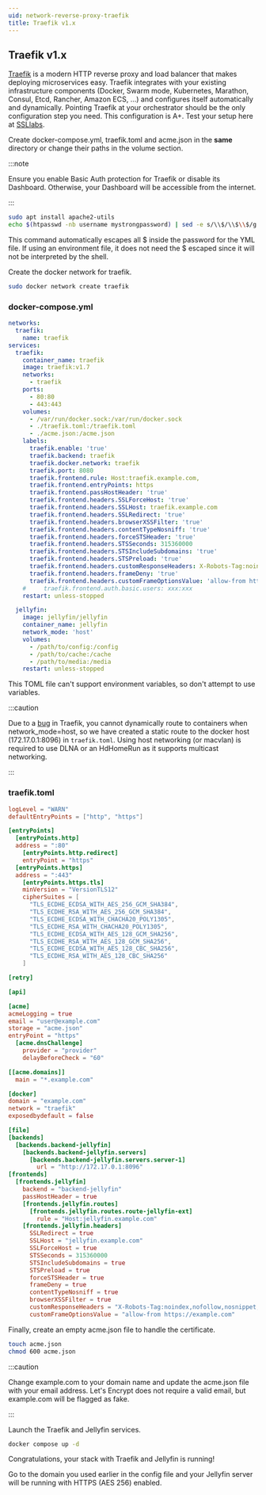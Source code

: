 ```yaml
---
uid: network-reverse-proxy-traefik
title: Traefik v1.x
---
```


## Traefik v1.x

[Traefik](https://traefik.io/) is a modern HTTP reverse proxy and load balancer that makes deploying microservices easy. Traefik integrates with your existing infrastructure components (Docker, Swarm mode, Kubernetes, Marathon, Consul, Etcd, Rancher, Amazon ECS, ...) and configures itself automatically and dynamically. Pointing Traefik at your orchestrator should be the only configuration step you need. This configuration is A+. Test your setup here at [SSLlabs](https://www.ssllabs.com/ssltest/).

Create docker-compose.yml, traefik.toml and acme.json in the **same** directory or change their paths in the volume section.

:::note

Ensure you enable Basic Auth protection for Traefik or disable its Dashboard. Otherwise, your Dashboard will be accessible from the internet.

:::

```bash
sudo apt install apache2-utils
echo $(htpasswd -nb username mystrongpassword) | sed -e s/\\$/\\$\\$/g
```

This command automatically escapes all $ inside the password for the YML file. If using an environment file, it does not need the $ escaped since it will not be interpreted by the shell.

Create the docker network for traefik.

```bash
sudo docker network create traefik
```

### docker-compose.yml

```yml
networks:
  traefik:
    name: traefik
services:
  traefik:
    container_name: traefik
    image: traefik:v1.7
    networks:
      - traefik
    ports:
      - 80:80
      - 443:443
    volumes:
      - /var/run/docker.sock:/var/run/docker.sock
      - ./traefik.toml:/traefik.toml
      - ./acme.json:/acme.json
    labels:
      traefik.enable: 'true'
      traefik.backend: traefik
      traefik.docker.network: traefik
      traefik.port: 8080
      traefik.frontend.rule: Host:traefik.example.com,
      traefik.frontend.entryPoints: https
      traefik.frontend.passHostHeader: 'true'
      traefik.frontend.headers.SSLForceHost: 'true'
      traefik.frontend.headers.SSLHost: traefik.example.com
      traefik.frontend.headers.SSLRedirect: 'true'
      traefik.frontend.headers.browserXSSFilter: 'true'
      traefik.frontend.headers.contentTypeNosniff: 'true'
      traefik.frontend.headers.forceSTSHeader: 'true'
      traefik.frontend.headers.STSSeconds: 315360000
      traefik.frontend.headers.STSIncludeSubdomains: 'true'
      traefik.frontend.headers.STSPreload: 'true'
      traefik.frontend.headers.customResponseHeaders: X-Robots-Tag:noindex,nofollow,nosnippet,noarchive,notranslate,noimageindex
      traefik.frontend.headers.frameDeny: 'true'
      traefik.frontend.headers.customFrameOptionsValue: 'allow-from https://example.com'
    #     traefik.frontend.auth.basic.users: xxx:xxx
    restart: unless-stopped

  jellyfin:
    image: jellyfin/jellyfin
    container_name: jellyfin
    network_mode: 'host'
    volumes:
      - /path/to/config:/config
      - /path/to/cache:/cache
      - /path/to/media:/media
    restart: unless-stopped
```

This TOML file can't support environment variables, so don't attempt to use variables.

:::caution

Due to a [bug](https://github.com/containous/traefik/issues/5559) in Traefik, you cannot dynamically route to containers when network_mode=host, so we have created a static route to the docker host (172.17.0.1:8096) in `traefik.toml`. Using host networking (or macvlan) is required to use DLNA or an HdHomeRun as it supports multicast networking.

:::

### traefik.toml

```toml
logLevel = "WARN"
defaultEntryPoints = ["http", "https"]

[entryPoints]
  [entryPoints.http]
  address = ":80"
    [entryPoints.http.redirect]
    entryPoint = "https"
  [entryPoints.https]
  address = ":443"
    [entryPoints.https.tls]
    minVersion = "VersionTLS12"
    cipherSuites = [
      "TLS_ECDHE_ECDSA_WITH_AES_256_GCM_SHA384",
      "TLS_ECDHE_RSA_WITH_AES_256_GCM_SHA384",
      "TLS_ECDHE_ECDSA_WITH_CHACHA20_POLY1305",
      "TLS_ECDHE_RSA_WITH_CHACHA20_POLY1305",
      "TLS_ECDHE_ECDSA_WITH_AES_128_GCM_SHA256",
      "TLS_ECDHE_RSA_WITH_AES_128_GCM_SHA256",
      "TLS_ECDHE_ECDSA_WITH_AES_128_CBC_SHA256",
      "TLS_ECDHE_RSA_WITH_AES_128_CBC_SHA256"
    ]

[retry]

[api]

[acme]
acmeLogging = true
email = "user@example.com"
storage = "acme.json"
entryPoint = "https"
  [acme.dnsChallenge]
    provider = "provider"
    delayBeforeCheck = "60"

[[acme.domains]]
  main = "*.example.com"

[docker]
domain = "example.com"
network = "traefik"
exposedbydefault = false

[file]
[backends]
  [backends.backend-jellyfin]
    [backends.backend-jellyfin.servers]
      [backends.backend-jellyfin.servers.server-1]
        url = "http://172.17.0.1:8096"
[frontends]
  [frontends.jellyfin]
    backend = "backend-jellyfin"
    passHostHeader = true
    [frontends.jellyfin.routes]
      [frontends.jellyfin.routes.route-jellyfin-ext]
        rule = "Host:jellyfin.example.com"
    [frontends.jellyfin.headers]
      SSLRedirect = true
      SSLHost = "jellyfin.example.com"
      SSLForceHost = true
      STSSeconds = 315360000
      STSIncludeSubdomains = true
      STSPreload = true
      forceSTSHeader = true
      frameDeny = true
      contentTypeNosniff = true
      browserXSSFilter = true
      customResponseHeaders = "X-Robots-Tag:noindex,nofollow,nosnippet,noarchive,notranslate,noimageindex"
      customFrameOptionsValue = "allow-from https://example.com"
```

Finally, create an empty acme.json file to handle the certificate.

```bash
touch acme.json
chmod 600 acme.json
```

:::caution

Change example.com to your domain name and update the acme.json file with your email address. Let's Encrypt does not require a valid email, but example.com will be flagged as fake.

:::

Launch the Traefik and Jellyfin services.

```bash
docker compose up -d
```

Congratulations, your stack with Traefik and Jellyfin is running!

Go to the domain you used earlier in the config file and your Jellyfin server will be running with HTTPS (AES 256) enabled.
